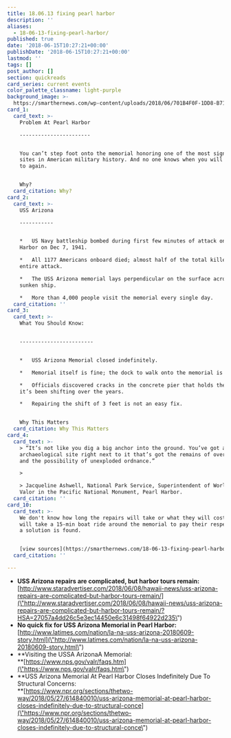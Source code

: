 ```yaml
---
title: 18.06.13 fixing pearl harbor
description: ''
aliases:
  - 18-06-13-fixing-pearl-harbor/
published: true
date: '2018-06-15T10:27:21+00:00'
publishDate: '2018-06-15T10:27:21+00:00'
lastmod: ''
tags: []
post_author: []
section: quickreads
card_series: current events
color_palette_classname: light-purple
background_image: >-
  https://smarthernews.com/wp-content/uploads/2018/06/701B4F0F-1DD8-B71B-0B4627F6D9FA6440ThumbXLrg.png
card_1:
  card_text: >-
    Problem At Pearl Harbor

    -----------------------


    You can’t step foot onto the memorial honoring one of the most significant
    sites in American military history. And no one knows when you will be able
    to again.


    Why?
  card_citation: Why?
card_2:
  card_text: >-
    USS Arizona

    -----------


    *   US Navy battleship bombed during first few minutes of attack on Pearl
    Harbor on Dec 7, 1941.

    *   All 1177 Americans onboard died; almost half of the total killed during
    entire attack.

    *   The USS Arizona memorial lays perpendicular on the surface across the
    sunken ship.

    *   More than 4,000 people visit the memorial every single day.
  card_citation: ''
card_3:
  card_text: >-
    What You Should Know:  


    ------------------------


    *   USS Arizona Memorial closed indefinitely.

    *   Memorial itself is fine; the dock to walk onto the memorial is not.

    *   Officials discovered cracks in the concrete pier that holds the dock;
    it’s been shifting over the years.

    *   Repairing the shift of 3 feet is not an easy fix.


    Why This Matters
  card_citation: Why This Matters
card_4:
  card_text: >-
    > “It’s not like you dig a big anchor into the ground. You’ve got an
    archaeological site right next to it that’s got the remains of over 900 men
    and the possibility of unexploded ordnance.”

    > 

    > Jacqueline Ashwell, National Park Service, Superintendent of World War II
    Valor in the Pacific National Monument, Pearl Harbor.
  card_citation: ''
card_10:
  card_text: >-
    We don't know how long the repairs will take or what they will cost. Guests
    will take a 15-min boat ride around the memorial to pay their respects until
    a solution is found.


    [view sources](https://smarthernews.com/18-06-13-fixing-pearl-harbor/)
  card_citation: ''

---
```

*   **USS Arizona repairs are complicated, but harbor tours remain:**  
    [http://www.staradvertiser.com/2018/06/08/hawaii-news/uss-arizona-repairs-are-complicated-but-harbor-tours-remain/](\"http://www.staradvertiser.com/2018/06/08/hawaii-news/uss-arizona-repairs-are-complicated-but-harbor-tours-remain/?HSA=27057a4dd26c5e3ec14450e6c31498f64922d235\")
*   **No quick fix for USS Arizona Memorial in Pearl Harbor:**[http://www.latimes.com/nation/la-na-uss-arizona-20180609-story.html](\"http://www.latimes.com/nation/la-na-uss-arizona-20180609-story.html\")
*   **Visiting the USSA ArizonaA Memorial:  
    **[https://www.nps.gov/valr/faqs.htm](\"https://www.nps.gov/valr/faqs.htm\")
*   **USS Arizona Memorial At Pearl Harbor Closes Indefinitely Due To Structural Concerns:  
    **[https://www.npr.org/sections/thetwo-way/2018/05/27/614840010/uss-arizona-memorial-at-pearl-harbor-closes-indefinitely-due-to-structural-conce](\"https://www.npr.org/sections/thetwo-way/2018/05/27/614840010/uss-arizona-memorial-at-pearl-harbor-closes-indefinitely-due-to-structural-conce\")